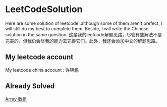 # LeetCodeSolution
Here are some solution of leetcode .although some of them aren't prefect, I will still do my best to complete them. Beside, I will write the Chinese solution in the same question.
这是我的leetcode解题思路，尽管有些解法不是完美的，但我仍会尽我的能力去完善它们。此外，我还会添加中文的解题思路。

## My leetcode account
My leetcode china account : 许锦鹏

## Already Solved
 [Array 数组](https://github.com/FlagGuarder/LeetCodeSolution/tree/master/Solution/src/Math)
